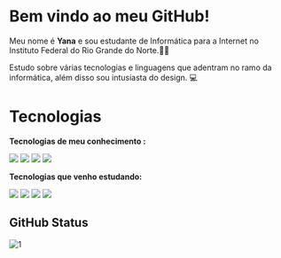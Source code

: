 # Bem vindo ao meu GitHub!
Meu nome é **Yana** e sou estudante de Informática para a Internet no Instituto Federal do Rio Grande do Norte.👩‍🎓

Estudo sobre várias tecnologias e linguagens que adentram no ramo da informática, além disso sou intusiasta do design. 💻


# Tecnologias
**Tecnologias de meu conhecimento :**

<img src="https://img.shields.io/badge/HTML5-E34F26?style=for-the-badge&logo=html5&logoColor=white"> <img src="https://img.shields.io/badge/CSS3-1572B6?style=for-the-badge&logo=css3&logoColor=white"> 
<img src="https://img.shields.io/badge/Figma-F24E1E?style=for-the-badge&logo=figma&logoColor=white"> <img src="https://img.shields.io/badge/gimp-5C5543?style=for-the-badge&logo=gimp&logoColor=white">
 

**Tecnologias que venho estudando:** 

<img src="https://img.shields.io/badge/JavaScript-323330?style=for-the-badge&logo=javascript&logoColor=F7DF1E"> <img src="https://img.shields.io/badge/MySQL-00000F?style=for-the-badge&logo=mysql&logoColor=white">
<img src="https://img.shields.io/badge/Inkscape-000000?style=for-the-badge&logo=Inkscape&logoColor=white"> <img src= "https://img.shields.io/badge/Java-ED8B00?style=for-the-badge&logo=java&logoColor=white">

## GitHub Status
![1](https://github-readme-stats.vercel.app/api/top-langs/?username=yanacarlisle&theme=blue-green)
